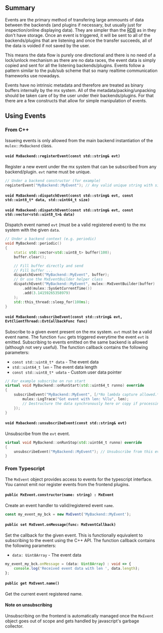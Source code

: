 ## Summary

Events are the primary method of transfering large ammounts of data between the backends (and plugins if necessary, but usually just for
inspection/online displaying data). They are simpler than the [RDB](rdb.md) as in they don't have storage. Once an event is triggered, it will
be sent to all of the backends/plugins that are listening and once the transfer succeeds, all of the data is voided if not saved by the user.

This means the data flow is purely one directional and there is no need of a lock/unlock mechanism as there are no data races, the event data
is simply copied and sent for all the listening backends/plugins. Events follow a pattern similar to the pub/sub scheme that so many realtime
communication frameworks use nowadays.

Events have no intrinsic metadata and therefore are treated as binary buffers internally by the mx system. All of the metadata/packing/unpacking
should be taken care of by the user under their backends/plugins. For that there are a few constructs that allow for simple manipulation of events.

## Using Events

### From C++
Issueing events is only allowed from the main backend instantiation of the `mulex::MxBackend` class.

#### `void MxBackend::registerEvent(const std::string& evt)`
Register a new event under the mx system that can be subscribed from any backend/plugin. `evt` name must be unique.
```cpp
// Under a backend constructor (for example)
registerEvent("MyBackend::MyEvent"); // Any valid unique string with size less than 32 bytes works
```

#### `void MxBackend::dispatchEvent(const std::string& evt, const std::uint8_t* data, std::uint64_t size)`
#### `void MxBackend::dispatchEvent(const std::string& evt, const std::vector<std::uint8_t>& data)`
Dispatch event named `evt` (must be a valid registered event) to the mx system with the given `data`.
```cpp
// Under a backend context (e.g. periodic)
void MyBackend::periodic()
{
    static std::vector<std::uint8_t> buffer(100);
    buffer.clear();

    // Fill buffer directly and send
    // Fill buffer ...
    dispatchEvent("MyBackend::MyEvent", buffer);
    // Or use the MxEventBuilder helper class
    dispatchEvent("MyBackend::MyEvent", mulex::MxEventBuilder(buffer)
        .add(mulex::SysGetCurrentTime())
        .add(3.14159265358979)
    );
    std::this_thread::sleep_for(100ms);
}
```

#### `void MxBackend::subscribeEvent(const std::string& evt, EvtClientThread::EvtCallbackFunc func)`
Subscribe to a given event present on the mx system. `evt` must be a valid event name. The function `func` gets triggered
everytime the event `evt` is emitted. Subscribing to events emitted on the same backend is allowed (although not very useful).
The function callback contains the following parameters:

- `const std::uint8_t* data` - The event data
- `std::uint64_t len` - The event data length
- `const std::uint8_t* udata` - Custom user data pointer

```cpp
// For example subscribe on run start
virtual void MyBackend::onRunStart(std::uint64_t runno) override
{
    subscribeEvent("MyBackend::MyEvent", [/*No lambda capture allowed.*/](auto* data, auto len, auto* udata) {
        mulex::LogTrace("Got event with len: %llu", len);
        // Destructure the data synchronously here or copy if processing the event is costly
    });
}
```

#### `void Mxbackend::unsubscribeEvent(const std::string& evt)`
Unsubscribe from the `evt` event.
```cpp
virtual void MyBackend::onRunStop(std::uint64_t runno) override
{
    unsubscribeEvent("MyBackend::MyEvent"); // Unsubscribe from this event on run stop
}
```

### From Typescript
The `MxEvent` object provides access to events for the typescript interface.
You cannot emit nor register events from the frontend plugins.

#### `public MxEvent.constructor(name: string) : MxEvent`
Create an event handler to valid/registered event `name`.
```ts
const my_event_my_bck = new MxEvent('MyBackend::MyEvent');
```

#### `public set MxEvent.onMessage(func: MxEventCallback)`
Set the callback for the given event. This is functionally equivalent to
subscribing to the event using the C++ API.
The function callback contains the following parameters:

- `data: Uint8Array` - The event data

```ts
my_event_my_bck.onMessage = (data: Uint8Array) : void => {
    console.log('Received event data with len ', data.length);
};
```

#### `public get MxEvent.name()`
Get the current event registered name.

#### Note on unsubscribing
Unsubscribing on the frontend is automatically managed once the `MxEvent` object goes out of scope
and gets handled by javascript's garbage collector.
